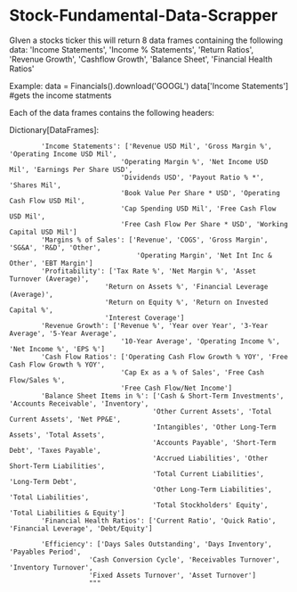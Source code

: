 # Stock-Fundamental-Data-Scrapper
GIven a stocks ticker this will return 8 data frames containing the following data:
'Income Statements', 'Income % Statements', 'Return Ratios', 'Revenue Growth', 'Cashflow Growth', 'Balance Sheet', 'Financial Health Ratios'


Example:
data = Financials().download('GOOGL')
data['Income Statements'] #gets the income statments

Each of the data frames contains the following headers:

Dictionary[DataFrames]:

            'Income Statements': ['Revenue USD Mil', 'Gross Margin %', 'Operating Income USD Mil',
                                'Operating Margin %', 'Net Income USD Mil', 'Earnings Per Share USD',
                                'Dividends USD', 'Payout Ratio % *', 'Shares Mil',
                                'Book Value Per Share * USD', 'Operating Cash Flow USD Mil',
                                'Cap Spending USD Mil', 'Free Cash Flow USD Mil',
                                'Free Cash Flow Per Share * USD', 'Working Capital USD Mil']
            'Margins % of Sales': ['Revenue', 'COGS', 'Gross Margin', 'SG&A', 'R&D', 'Other',
                                    'Operating Margin', 'Net Int Inc & Other', 'EBT Margin']
            'Profitability': ['Tax Rate %', 'Net Margin %', 'Asset Turnover (Average)',
                            'Return on Assets %', 'Financial Leverage (Average)',
                            'Return on Equity %', 'Return on Invested Capital %',
                            'Interest Coverage']
            'Revenue Growth': ['Revenue %', 'Year over Year', '3-Year Average', '5-Year Average',
                                '10-Year Average', 'Operating Income %', 'Net Income %', 'EPS %']
            'Cash Flow Ratios': ['Operating Cash Flow Growth % YOY', 'Free Cash Flow Growth % YOY',
                                'Cap Ex as a % of Sales', 'Free Cash Flow/Sales %',
                                'Free Cash Flow/Net Income']
            'Balance Sheet Items in %': ['Cash & Short-Term Investments', 'Accounts Receivable', 'Inventory',
                                        'Other Current Assets', 'Total Current Assets', 'Net PP&E',
                                        'Intangibles', 'Other Long-Term Assets', 'Total Assets',
                                        'Accounts Payable', 'Short-Term Debt', 'Taxes Payable',
                                        'Accrued Liabilities', 'Other Short-Term Liabilities',
                                        'Total Current Liabilities', 'Long-Term Debt',
                                        'Other Long-Term Liabilities', 'Total Liabilities',
                                        'Total Stockholders' Equity', 'Total Liabilities & Equity']
            'Financial Health Ratios': ['Current Ratio', 'Quick Ratio', 'Financial Leverage', 'Debt/Equity']
            
            'Efficiency': ['Days Sales Outstanding', 'Days Inventory', 'Payables Period',
                        'Cash Conversion Cycle', 'Receivables Turnover', 'Inventory Turnover',
                        'Fixed Assets Turnover', 'Asset Turnover']
                        """
